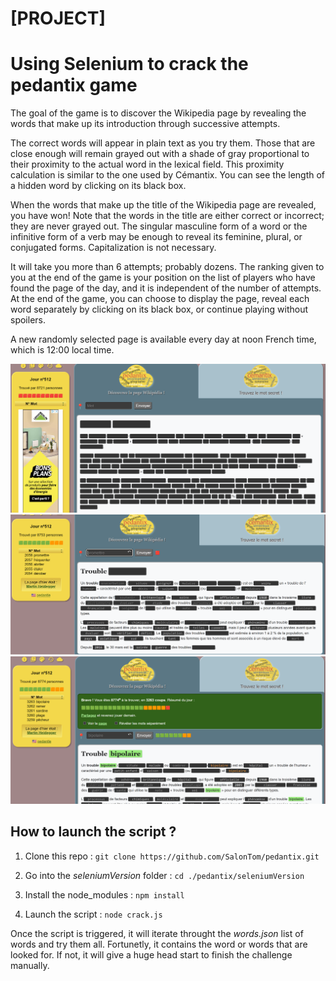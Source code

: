 # [PROJECT]

# Using Selenium to crack the pedantix game

The goal of the game is to discover the Wikipedia page by revealing the words that make up its introduction through successive attempts.

The correct words will appear in plain text as you try them. Those that are close enough will remain grayed out with a shade of gray proportional to their proximity to the actual word in the lexical field. This proximity calculation is similar to the one used by Cémantix. You can see the length of a hidden word by clicking on its black box.

When the words that make up the title of the Wikipedia page are revealed, you have won! Note that the words in the title are either correct or incorrect; they are never grayed out. The singular masculine form of a word or the infinitive form of a verb may be enough to reveal its feminine, plural, or conjugated forms. Capitalization is not necessary.

It will take you more than 6 attempts; probably dozens. The ranking given to you at the end of the game is your position on the list of players who have found the page of the day, and it is independent of the number of attempts. At the end of the game, you can choose to display the page, reveal each word separately by clicking on its black box, or continue playing without spoilers.

A new randomly selected page is available every day at noon French time, which is 12:00 local time.

![Pedantix_hidden](pedantix_start.png)
![Pedantix_progress](pedantix_progress.png)
![Pedantix cracked](pedantix_finish.png)


## How to launch the script ?

1. Clone this repo : ```git clone https://github.com/SalonTom/pedantix.git```

2. Go into the _seleniumVersion_ folder : ```cd ./pedantix/seleniumVersion```

3. Install the node_modules : ```npm install```

4. Launch the script : ```node crack.js```

Once the script is triggered, it will iterate throught the _words.json_ list of words and try them all. Fortunetly, it contains the word or words that are looked for. If not, it will give a huge head start to finish the challenge manually.